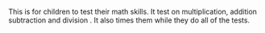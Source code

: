 This is for children to test their math skills. It test on multiplication, addition
subtraction and division .
It also times them while they do all of the tests.
